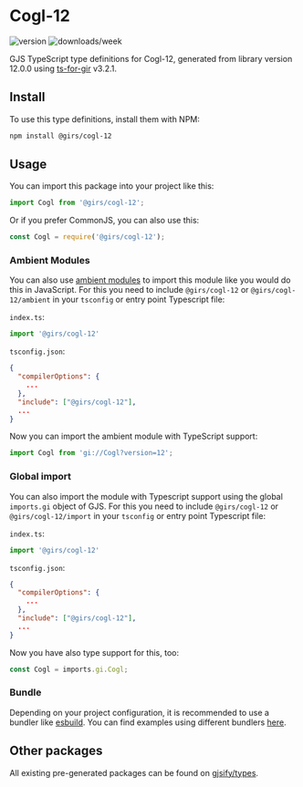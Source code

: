 
# Cogl-12

![version](https://img.shields.io/npm/v/@girs/cogl-12)
![downloads/week](https://img.shields.io/npm/dw/@girs/cogl-12)


GJS TypeScript type definitions for Cogl-12, generated from library version 12.0.0 using [ts-for-gir](https://github.com/gjsify/ts-for-gir) v3.2.1.


## Install

To use this type definitions, install them with NPM:
```bash
npm install @girs/cogl-12
```

## Usage

You can import this package into your project like this:
```ts
import Cogl from '@girs/cogl-12';
```

Or if you prefer CommonJS, you can also use this:
```ts
const Cogl = require('@girs/cogl-12');
```

### Ambient Modules

You can also use [ambient modules](https://github.com/gjsify/ts-for-gir/tree/main/packages/cli#ambient-modules) to import this module like you would do this in JavaScript.
For this you need to include `@girs/cogl-12` or `@girs/cogl-12/ambient` in your `tsconfig` or entry point Typescript file:

`index.ts`:
```ts
import '@girs/cogl-12'
```

`tsconfig.json`:
```json
{
  "compilerOptions": {
    ...
  },
  "include": ["@girs/cogl-12"],
  ...
}
```

Now you can import the ambient module with TypeScript support: 

```ts
import Cogl from 'gi://Cogl?version=12';
```

### Global import

You can also import the module with Typescript support using the global `imports.gi` object of GJS.
For this you need to include `@girs/cogl-12` or `@girs/cogl-12/import` in your `tsconfig` or entry point Typescript file:

`index.ts`:
```ts
import '@girs/cogl-12'
```

`tsconfig.json`:
```json
{
  "compilerOptions": {
    ...
  },
  "include": ["@girs/cogl-12"],
  ...
}
```

Now you have also type support for this, too:

```ts
const Cogl = imports.gi.Cogl;
```

### Bundle

Depending on your project configuration, it is recommended to use a bundler like [esbuild](https://esbuild.github.io/). You can find examples using different bundlers [here](https://github.com/gjsify/ts-for-gir/tree/main/examples).

## Other packages

All existing pre-generated packages can be found on [gjsify/types](https://github.com/gjsify/types).

